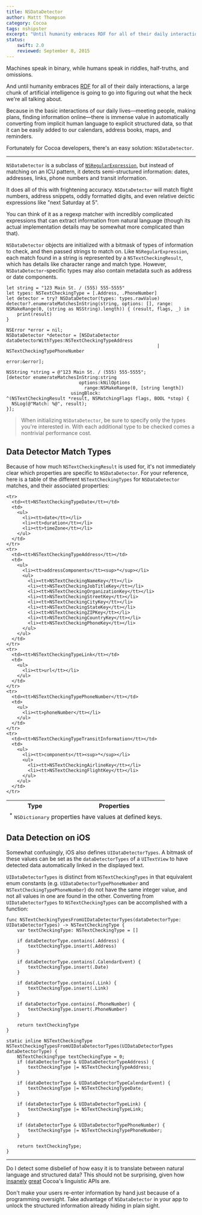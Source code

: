 ```yaml
---
title: NSDataDetector
author: Mattt Thompson
category: Cocoa
tags: nshipster
excerpt: "Until humanity embraces RDF for all of their daily interactions, a large chunk of artificial intelligence is going to go into figuring out what the heck we're all talking about. Fortunately for Cocoa developers, there's NSDataDetector."
status:
    swift: 2.0
    reviewed: September 8, 2015
---
```


Machines speak in binary, while humans speak in riddles, half-truths, and omissions.

And until humanity embraces [RDF](http://en.wikipedia.org/wiki/Resource_Description_Framework) for all of their daily interactions, a large chunk of artificial intelligence is going to go into figuring out what the heck we're all talking about.

Because in the basic interactions of our daily lives—meeting people, making plans, finding information online—there is immense value in automatically converting from implicit human language to explicit structured data, so that it can be easily added to our calendars, address books, maps, and reminders.

Fortunately for Cocoa developers, there's an easy solution: `NSDataDetector`.

---

`NSDataDetector` is a subclass of [`NSRegularExpression`](https://developer.apple.com/library/mac/#documentation/Foundation/Reference/NSRegularExpression_Class/Reference/Reference.html), but instead of matching on an ICU pattern, it detects semi-structured information: dates, addresses, links, phone numbers and transit information.

It does all of this with frightening accuracy. `NSDataDetector` will match flight numbers, address snippets, oddly formatted digits, and even relative deictic expressions like "next Saturday at 5".

You can think of it as a regexp matcher with incredibly complicated expressions that can extract information from natural language (though its actual implementation details may be somewhat more complicated than that).

`NSDataDetector` objects are initialized with a bitmask of types of information to check, and then passed strings to match on. Like `NSRegularExpression`, each match found in a string is represented by a `NSTextCheckingResult`, which has details like character range and match type. However, `NSDataDetector`-specific types may also contain metadata such as address or date components.

~~~{swift}
let string = "123 Main St. / (555) 555-5555"
let types: NSTextCheckingType = [.Address, .PhoneNumber]
let detector = try? NSDataDetector(types: types.rawValue)
detector?.enumerateMatchesInString(string, options: [], range: NSMakeRange(0, (string as NSString).length)) { (result, flags, _) in
    print(result)
}
~~~
~~~{objective-c}
NSError *error = nil;
NSDataDetector *detector = [NSDataDetector dataDetectorWithTypes:NSTextCheckingTypeAddress
                                                        | NSTextCheckingTypePhoneNumber
                                                           error:&error];

NSString *string = @"123 Main St. / (555) 555-5555";
[detector enumerateMatchesInString:string
                           options:kNilOptions
                             range:NSMakeRange(0, [string length])
                        usingBlock:
^(NSTextCheckingResult *result, NSMatchingFlags flags, BOOL *stop) {
  NSLog(@"Match: %@", result);
}];
~~~

> When initializing `NSDataDetector`, be sure to specify only the types you're interested in. With each additional type to be checked comes a nontrivial performance cost.

## Data Detector Match Types

Because of how much `NSTextCheckingResult` is used for, it's not immediately clear which properties are specific to `NSDataDetector`. For your reference, here is a table of the different `NSTextCheckingTypes` for `NSDataDetector` matches, and their associated properties:

<table>
  <thead>
    <tr>
      <th>Type</th>
      <th>Properties</th>
    </tr>
  </thead>
  <tbody>

    <tr>
      <td><tt>NSTextCheckingTypeDate</tt></td>
      <td>
        <ul>
          <li><tt>date</tt></li>
          <li><tt>duration</tt></li>
          <li><tt>timeZone</tt></li>
        </ul>
      </td>
    </tr>
    <tr>
      <td><tt>NSTextCheckingTypeAddress</tt></td>
      <td>
        <ul>
          <li><tt>addressComponents</tt><sup>*</sup></li>
          <ul>
            <li><tt>NSTextCheckingNameKey</tt></li>
            <li><tt>NSTextCheckingJobTitleKey</tt></li>
            <li><tt>NSTextCheckingOrganizationKey</tt></li>
            <li><tt>NSTextCheckingStreetKey</tt></li>
            <li><tt>NSTextCheckingCityKey</tt></li>
            <li><tt>NSTextCheckingStateKey</tt></li>
            <li><tt>NSTextCheckingZIPKey</tt></li>
            <li><tt>NSTextCheckingCountryKey</tt></li>
            <li><tt>NSTextCheckingPhoneKey</tt></li>
          </ul>
        </ul>
      </td>
    </tr>
    <tr>
      <td><tt>NSTextCheckingTypeLink</tt></td>
      <td>
        <ul>
          <li><tt>url</tt></li>
        </ul>
      </td>
    </tr>
    <tr>
      <td><tt>NSTextCheckingTypePhoneNumber</tt></td>
      <td>
        <ul>
          <li><tt>phoneNumber</tt></li>
        </ul>
      </td>
    </tr>
    <tr>
      <td><tt>NSTextCheckingTypeTransitInformation</tt></td>
      <td>
        <ul>
          <li><tt>components</tt><sup>*</sup></li>
          <ul>
            <li><tt>NSTextCheckingAirlineKey</tt></li>
            <li><tt>NSTextCheckingFlightKey</tt></li>
          </ul>
        </ul>
      </td>
    </tr>
  </tbody>
  <tfoot>
    <tr>
      <td colspan="2"><sup>*</sup> <tt>NSDictionary</tt> properties have values at defined keys.
  </tfoot>
</table>

## Data Detection on iOS

Somewhat confusingly, iOS also defines `UIDataDetectorTypes`. A bitmask of these values can be set as the `dataDetectorTypes` of a `UITextView` to have detected data automatically linked in the displayed text.

`UIDataDetectorTypes` is distinct from `NSTextCheckingTypes` in that equivalent enum constants (e.g. `UIDataDetectorTypePhoneNumber` and `NSTextCheckingTypePhoneNumber`) do not have the same integer value, and not all values in one are found in the other. Converting from `UIDataDetectorTypes` to `NSTextCheckingTypes` can be accomplished with a function:

~~~{swift}
func NSTextCheckingTypesFromUIDataDetectorTypes(dataDetectorType: UIDataDetectorTypes) -> NSTextCheckingType {
    var textCheckingType: NSTextCheckingType = []
    
    if dataDetectorType.contains(.Address) {
        textCheckingType.insert(.Address)
    }
    
    if dataDetectorType.contains(.CalendarEvent) {
        textCheckingType.insert(.Date)
    }
    
    if dataDetectorType.contains(.Link) {
        textCheckingType.insert(.Link)
    }
    
    if dataDetectorType.contains(.PhoneNumber) {
        textCheckingType.insert(.PhoneNumber)
    }
    
    return textCheckingType
}
~~~
~~~{objective-c}
static inline NSTextCheckingType NSTextCheckingTypesFromUIDataDetectorTypes(UIDataDetectorTypes dataDetectorType) {
    NSTextCheckingType textCheckingType = 0;
    if (dataDetectorType & UIDataDetectorTypeAddress) {
        textCheckingType |= NSTextCheckingTypeAddress;
    }

    if (dataDetectorType & UIDataDetectorTypeCalendarEvent) {
        textCheckingType |= NSTextCheckingTypeDate;
    }

    if (dataDetectorType & UIDataDetectorTypeLink) {
        textCheckingType |= NSTextCheckingTypeLink;
    }

    if (dataDetectorType & UIDataDetectorTypePhoneNumber) {
        textCheckingType |= NSTextCheckingTypePhoneNumber;
    }

    return textCheckingType;
}
~~~

---

Do I detect some disbelief of how easy it is to translate between natural language and structured data? This should not be surprising, given how [insanely](http://nshipster.com/cfstringtransform/) [great](http://nshipster.com/nslinguistictagger/) Cocoa's linguistic APIs are.

Don't make your users re-enter information by hand just because of a programming oversight. Take advantage of `NSDataDetector` in your app to unlock the structured information already hiding in plain sight.
